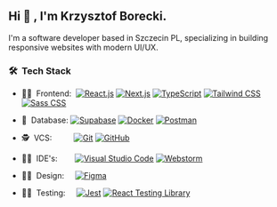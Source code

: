 ## Hi 👋 , I'm Krzysztof Borecki.
I'm a software developer based in Szczecin PL, specializing in building responsive websites with modern UI/UX.
### 🛠&nbsp;&nbsp;Tech Stack 
- 👨‍🎤&nbsp;&nbsp;Frontend:&nbsp;
<a href="https://react.dev/" ><picture><source media="(prefers-color-scheme: dark)" srcset="https://img.shields.io/badge/-React-0A1A2F?style=flat&logo=react"><source media="(prefers-color-scheme: light)" srcset="https://img.shields.io/badge/-React-white?style=flat&logo=react"><img alt="React.js" src="https://img.shields.io/badge/React-20232A?style=flat&logo=react&logoColor=61DAFB"></picture></a>
<a href="https://nextjs.org/"><picture><source media="(prefers-color-scheme: dark)" srcset="https://img.shields.io/badge/-Next.js-0A1A2F?style=flat&logo=next.js"><source media="(prefers-color-scheme: light)" srcset="https://img.shields.io/badge/-Next.js-white?style=flat&logo=next.js&logoColor=black"><img alt="Next.js" src="https://img.shields.io/badge/-Next.js-black?style=flat&logo=next.js"></picture></a>
<a href="https://www.typescriptlang.org/"><picture><source media="(prefers-color-scheme: dark)" srcset="https://img.shields.io/badge/TypeScript-0A1A2F?style=flat&logo=typescript"><source media="(prefers-color-scheme: light)" srcset="https://img.shields.io/badge/TypeScript-white?style=flat&logo=typescript&logoColor=007ACC"><img alt="TypeScript" src="https://img.shields.io/badge/TypeScript-007ACC?style=flat&logo=typescript&logoColor=white"></picture></a>
<a href="https://tailwindcss.com/"><picture><source media="(prefers-color-scheme: dark)" srcset="https://img.shields.io/badge/-Tailwind-0A1A2F?style=flat&logo=tailwindcss"><source media="(prefers-color-scheme: light)" srcset="https://img.shields.io/badge/-Tailwind-white?style=flat&logo=tailwindcss"><img alt="Tailwind CSS" src="https://img.shields.io/badge/-Tailwind-FF6C37?style=flat&logo=tailwindcss&logoColor=white"></picture></a>
<a href="https://sass-lang.com/"><picture><source media="(prefers-color-scheme: dark)" srcset="https://img.shields.io/badge/-Sass-0A1A2F?style=flat&logo=sass"><source media="(prefers-color-scheme: light)" srcset="https://img.shields.io/badge/-Sass-white?style=flat&logo=sass"><img alt="Sass CSS" src="https://img.shields.io/badge/-Sass-CC6699?style=flat&logo=sass&logoColor=white"></picture></a>

- 🧙&nbsp;&nbsp;Database:
<a href="https://supabase.com/"><picture><source media="(prefers-color-scheme: dark)" srcset="https://img.shields.io/badge/-Supabase-0A1A2F?style=flat&logo=supabase"><source media="(prefers-color-scheme: light)" srcset="https://img.shields.io/badge/-Supabase-white?style=flat&logo=supabase"><img alt="Supabase" src="https://img.shields.io/badge/Supabase-1B1B1B?style=flat&logo=supabase"></picture></a>
<a href="https://www.docker.com/"><picture><source media="(prefers-color-scheme: dark)" srcset="https://img.shields.io/badge/Docker-0A1A2F?style=flat&logo=docker"><source media="(prefers-color-scheme: light)" srcset="https://img.shields.io/badge/Docker-white?style=flat&logo=docker"><img alt="Docker" src="https://img.shields.io/badge/Docker-2496ED?style=flat&logo=docker&logoColor=white"></picture></a>
<a href="https://www.postman.com"><picture><source media="(prefers-color-scheme: dark)" srcset="https://img.shields.io/badge/Postman-0A1A2F?style=flat&logo=postman"><source media="(prefers-color-scheme: light)" srcset="https://img.shields.io/badge/Postman-white?style=flat&logo=postman"><img alt="Postman" src="https://img.shields.io/badge/Postman-FF6C37?style=flat&logo=postman&logoColor=white"></picture></a>

- 🕵️&nbsp;&nbsp;VCS:&nbsp;&nbsp;&nbsp;&nbsp;&nbsp;&nbsp;&nbsp;&nbsp;&nbsp;
<a href="https://git-scm.com/"><picture> <source media="(prefers-color-scheme: dark)" srcset="https://img.shields.io/badge/-Git-0A1A2F?style=flat&logo=git"><source media="(prefers-color-scheme: light)" srcset="https://img.shields.io/badge/-Git-white?style=flat&logo=git"><img alt="Git" src="https://img.shields.io/badge/GIT-E44C30?style=flat&logo=git&logoColor=white"></picture></a>
<a href="https://github.com"><picture><source media="(prefers-color-scheme: dark)" srcset="https://img.shields.io/badge/-GitHub-0A1A2F?style=flat&logo=github"><source media="(prefers-color-scheme: light)" srcset="https://img.shields.io/badge/-GitHub-white?style=flat&logo=github&logoColor=black"><img alt="GitHub" src="https://img.shields.io/badge/GitHub-181717?style=flat&logo=github&logoColor=white"></picture></a>


- 👨‍🏭&nbsp;&nbsp;IDE's:&nbsp;&nbsp;&nbsp;&nbsp;&nbsp;&nbsp;&nbsp;
<a href="https://code.visualstudio.com/"><picture><source media="(prefers-color-scheme: dark)" srcset="https://img.shields.io/badge/-Visual%20Studio%20Code-0A1A2F?style=flat&logo=visual-studio-code&logoColor=007ACC"><source media="(prefers-color-scheme: light)" srcset="https://img.shields.io/badge/-Visual%20Studio%20Code-white?style=flat&logo=visual-studio-code&logoColor=007ACC"><img alt="Visual Studio Code" src="https://img.shields.io/badge/-Visual%20Studio%20Code-007ACC?style=flat&logo=visual-studio-code&logoColor=white"></picture></a>
<a href="https://www.jetbrains.com/webstorm/"><picture><source media="(prefers-color-scheme: dark)" srcset="https://img.shields.io/badge/-Webstorm-0A1A2F?style=flat&logo=webstorm"><source media="(prefers-color-scheme: light)" srcset="https://img.shields.io/badge/-Webstorm-white?style=flat&logo=webstorm&logoColor=black"><img alt="Webstorm" src="https://img.shields.io/badge/-Webstorm-black?style=flat&logo=webstorm&logoColor=white"></picture></a>

- 👨‍🎨&nbsp;&nbsp;Design:&nbsp;&nbsp;&nbsp;&nbsp;
<a href="https://www.figma.com/"><picture><source media="(prefers-color-scheme: dark)" srcset="https://img.shields.io/badge/-Figma-0A1A2F?style=flat&logo=figma&logoColor=white"><source media="(prefers-color-scheme: light)" srcset="https://img.shields.io/badge/-Figma-white?style=flat&logo=figma&logoColor=black"><img alt="Figma" src="https://img.shields.io/badge/-Figma-252525?style=flat&logo=figma&logoColor=white"></picture></a>

- 👨‍🔬&nbsp;&nbsp;Testing:&nbsp;&nbsp;&nbsp;&nbsp;
<a href="https://jestjs.io/"><picture><source media="(prefers-color-scheme: dark)" srcset="https://img.shields.io/badge/Jest-0A1A2F?style=flat&logo=Jest"><source media="(prefers-color-scheme: light)" srcset="https://img.shields.io/badge/Jest-white?style=flat&logo=Jest&logoColor=black"><img alt="Jest" src="https://img.shields.io/badge/Jest-99435C?style=flat&logo=Jest&logoColor=white"></picture></a>
<a href="https://testing-library.com/"><picture><source media="(prefers-color-scheme: dark)" srcset="https://img.shields.io/badge/React%20Testing%20Library-0A1A2F?style=flat&logo=testing-library&logoColor=F23D3D"><source media="(prefers-color-scheme: light)" srcset="https://img.shields.io/badge/React%20Testing%20Library-white?style=flat&logo=testing-library&logoColor=F23D3D"><img alt="React Testing Library" src="https://img.shields.io/badge/React%20Testing%20Library-26292F?style=flat&logo=testing-library&logoColor=F23D3D"></picture></a>

<!--## BACKUP

<a href="https://react.dev/" ><img src="https://img.shields.io/badge/React-20232A?style=flat&logo=react&logoColor=61DAFB" /></a>
<a href="https://nextjs.org/"><img src="https://img.shields.io/badge/-Next.js-black?style=flat&logo=next.js" /></a>
<a href="https://www.typescriptlang.org/"><img src="https://img.shields.io/badge/TypeScript-007ACC?style=flat&logo=typescript&logoColor=white" /></a>
<a href="https://tailwindcss.com/"><img src="https://img.shields.io/badge/-Tailwind-38BDF8?style=flat&logo=tailwindcss&logoColor=white" /></a>
<a href="https://supabase.com/"><img src="https://img.shields.io/badge/Supabase-1B1B1B?style=flat&logo=supabase" /></a>
<a href="https://www.docker.com/"><img src="https://img.shields.io/badge/Docker-2496ED?style=flat&logo=docker&logoColor=white" /></a>
<a href="https://git-scm.com/"><img src="https://img.shields.io/badge/GIT-E44C30?style=flat&logo=git&logoColor=white" /></a>
<a href="https://github.com"><img src="https://img.shields.io/badge/GitHub-181717?style=flat&logo=github&logoColor=white" /></a>
<a href="https://code.visualstudio.com/"><img src="https://img.shields.io/badge/-Visual%20Studio%20Code-007ACC?style=flat&logo=visual-studio-code&logoColor=white" /></a>
<a href="https://www.jetbrains.com/webstorm/"><img src="https://img.shields.io/badge/-Webstorm-black?style=flat&logo=webstorm&logoColor=white" /></a>
<a href="https://www.figma.com/"><img src="https://img.shields.io/badge/-Figma-252525?style=flat&logo=figma&logoColor=white" /></a>
<a href="https://jestjs.io/"><img src="https://img.shields.io/badge/Jest-99435C?style=flat&logo=Jest&logoColor=white" /></a>
<a href="https://testing-library.com/"><img src="https://img.shields.io/badge/React%20Testing%20Library-26292F?style=flat&logo=testing-library&logoColor=F23D3D"/></a>-->

<!--## OLD

🌐🗃️🔧🖥🔬 style=for-the-badge
- 🌐&nbsp;&nbsp;Frontend:&nbsp;
    <a href="https://react.dev/" ><img src="https://img.shields.io/badge/-React-0A1A2F?style=flat&logo=react"/></a>
    <a href="https://nextjs.org/"><img src="https://img.shields.io/badge/-Next.js-0A1A2F?style=flat&logo=next.js" /></a>
    <a href="https://www.typescriptlang.org/"><img src="https://img.shields.io/badge/-TypeScript-0A1A2F?style=flat&logo=typescript" /></a>
    <a href="https://tailwindcss.com/"><img src="https://img.shields.io/badge/-tailwind-0A1A2F?style=flat&logo=tailwindcss" /></a>
    
- 🗃️&nbsp;&nbsp;Database:
    <a href="https://supabase.com/"><img src="https://img.shields.io/badge/-Supabase-0A1A2F?style=flat&logo=supabase" /></a>
    <a href="https://www.docker.com/"><img src="https://img.shields.io/badge/Docker-0A1A2F?style=flat&logo=docker" /></a>
 
- ⚙️&nbsp;&nbsp;VCS:&nbsp;&nbsp;&nbsp;&nbsp;&nbsp;&nbsp;&nbsp;&nbsp;&nbsp;
    <a href="https://git-scm.com/"><img src="https://img.shields.io/badge/-Git-0A1A2F?style=flat&logo=git" /></a>
    <a href="https://github.com"><img src="https://img.shields.io/badge/-GitHub-0A1A2F?style=flat&logo=github" /></a>
    
- 🔧&nbsp;&nbsp;IDE's:&nbsp;&nbsp;&nbsp;&nbsp;&nbsp;&nbsp;&nbsp;
    <a href="https://code.visualstudio.com/"><img src="https://img.shields.io/badge/-Visual%20Studio%20Code-0A1A2F?style=flat&logo=visual-studio-code&logoColor=007ACC" /></a>
    <a href="https://www.jetbrains.com/webstorm/"><img src="https://img.shields.io/badge/-Webstorm-0A1A2F?style=flat&logo=webstorm" /></a>
    
- 🖥&nbsp;&nbsp;Design:&nbsp;&nbsp;&nbsp;&nbsp;
    <a href="https://www.figma.com/"><img src="https://img.shields.io/badge/-Figma-0A1A2F?style=flat&logo=figma&logoColor=white" /></a>
    
- 👨‍🔬&nbsp;&nbsp;Testing:&nbsp;&nbsp;&nbsp;&nbsp;
    <a href="https://jestjs.io/"><img src="https://img.shields.io/badge/Jest-0A1A2F?style=flat&logo=Jest" /></a>
    <a href="https://testing-library.com/"><img src="https://img.shields.io/badge/React%20Testing%20Library-0A1A2F?style=flat&logo=testing-library"/></a>-->
